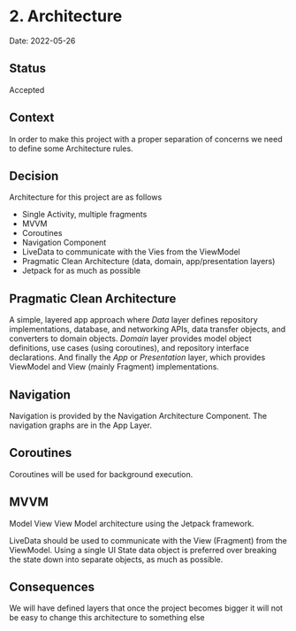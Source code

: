 # 2. Architecture

Date: 2022-05-26

## Status

Accepted

## Context

In order to make this project with a proper separation of concerns we need to define some 
Architecture rules.

## Decision

Architecture for this project are as follows
- Single Activity, multiple fragments
- MVVM
- Coroutines
- Navigation Component
- LiveData to communicate with the Vies from the ViewModel
- Pragmatic Clean Architecture (data, domain, app/presentation layers)
- Jetpack for as much as possible

## Pragmatic Clean Architecture

A simple, layered app approach where *Data* layer defines repository implementations, database, and
networking APIs, data transfer objects, and converters to domain objects. *Domain* layer provides 
model object definitions, use cases (using coroutines), and repository interface declarations. And 
finally the *App* or *Presentation* layer, which provides ViewModel and View (mainly Fragment) 
implementations.

## Navigation

Navigation is provided by the Navigation Architecture Component. The navigation graphs are in the
App Layer.

## Coroutines

Coroutines will be used for background execution.

## MVVM

Model View View Model architecture using the Jetpack framework.

LiveData should be used to communicate with the View (Fragment) from the ViewModel. Using a single 
UI State data object is preferred over breaking the state down into separate objects, as much as 
possible.

## Consequences

We will have defined layers that once the project becomes bigger it will not be easy to change
this architecture to something else
